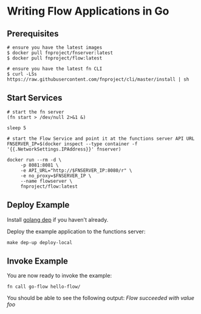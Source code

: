 # Writing Flow Applications in Go

## Prerequisites
```
# ensure you have the latest images
$ docker pull fnproject/fnserver:latest
$ docker pull fnproject/flow:latest

# ensure you have the latest fn CLI
$ curl -LSs https://raw.githubusercontent.com/fnproject/cli/master/install | sh
```

## Start Services
```
# start the fn server
(fn start > /dev/null 2>&1 &)

sleep 5

# start the Flow Service and point it at the functions server API URL
FNSERVER_IP=$(docker inspect --type container -f '{{.NetworkSettings.IPAddress}}' fnserver)

docker run --rm -d \
     -p 8081:8081 \
     -e API_URL="http://$FNSERVER_IP:8080/r" \
     -e no_proxy=$FNSERVER_IP \
     --name flowserver \
     fnproject/flow:latest
```

## Deploy Example

Install [golang dep](https://github.com/golang/dep) if you haven't already.

Deploy the example application to the functions server:
```
make dep-up deploy-local
```

## Invoke Example

You are now ready to invoke the example:
```
fn call go-flow hello-flow/
```
You should be able to see the following output: _Flow succeeded with value foo_
